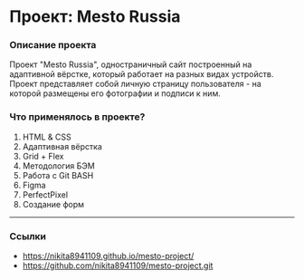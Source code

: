 # Проект: Mesto Russia

### Описание проекта
Проект "Mesto Russia", одностраничный сайт построенный на адаптивной вёрстке, который работает на разных видах устройств. Проект представляет собой личную страницу пользователя - на которой размещены его фотографии и подписи к ним.

### Что применялось в проекте?
 1. HTML & CSS
 2. Адаптивная вёрстка
 3. Grid + Flex
 4. Методология БЭМ
 5. Работа с Git BASH
 6. Figma 
 7. PerfectPixel
 8. Создание форм
 
---
 ### Ссылки
 - https://nikita8941109.github.io/mesto-project/
 - https://github.com/nikita8941109/mesto-project.git